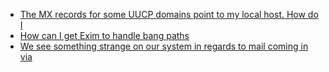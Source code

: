 - [The MX records for some UUCP domains point to my local host. How do I](Q1501)
- [How can I get Exim to handle bang paths](Q1502)
- [We see something strange on our system in regards to mail coming in via](Q1503)

